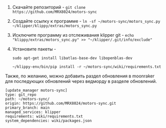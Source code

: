 1. Скачайте репозиторий - `git clone https://github.com/MRX8024/motors-sync`
2. Создайте ссылку к программе - `ln -sf ~/motors-sync/motors_sync.py ~/klipper/klippy/extras/motors_sync.py`
3. Исключите программу из отслеживания klipper git - `echo "klippy/extras/motors_sync.py" >> "~/klipper/.git/info/exclude"`
4. Установите пакеты -

    ```sudo apt-get install libatlas-base-dev libopenblas-dev```

    ```~/klippy-env/bin/pip install -r ~/motors-sync/wiki/requirements.txt```

Также, по желанию, можно добавить раздел обновления в moonraker для последующих обновлений через ведморду в разделе обновлений.
```
[update_manager motors-sync]
type: git_repo
path: ~/motors-sync/
origin: https://github.com/MRX8024/motors-sync.git
primary_branch: main
managed_services: klipper
requirements: wiki/requirements.txt
system_dependencies: wiki/packages.json
```
